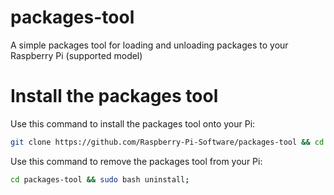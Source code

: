 # packages-tool
A simple packages tool for loading and unloading packages to your Raspberry Pi (supported model)

# Install the packages tool
Use this command to install the packages tool onto your Pi:
```bash
git clone https://github.com/Raspberry-Pi-Software/packages-tool && cd packages-tool && sudo bash install;
```
Use this command to remove the packages tool from your Pi:
```bash
cd packages-tool && sudo bash uninstall;
```
